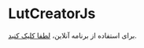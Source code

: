# LutCreatorJs

<p><p>برای استفاده از برنامه آنلاین، <a href="https://lut.derhami.com/" target="_blank">لطفا کلیک کنید</a>.</p>
